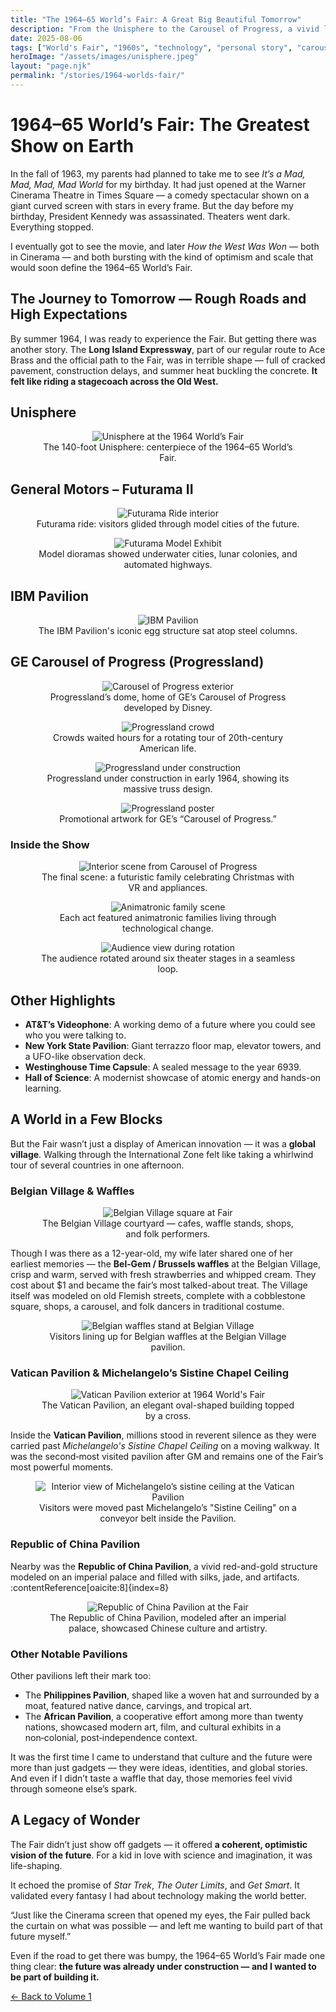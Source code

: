 ```yaml
---
title: "The 1964–65 World’s Fair: A Great Big Beautiful Tomorrow"
description: "From the Unisphere to the Carousel of Progress, a vivid look at the 1964–65 New York World’s Fair and how it shaped a young technologist’s imagination."
date: 2025-08-06
tags: ["World's Fair", "1960s", "technology", "personal story", "carousel of progress", "new york history"]
heroImage: "/assets/images/unisphere.jpeg"
layout: "page.njk"
permalink: "/stories/1964-worlds-fair/"
---
```


# 1964–65 World’s Fair: The Greatest Show on Earth

In the fall of 1963, my parents had planned to take me to see *It’s a Mad, Mad, Mad, Mad World* for my birthday. It had just opened at the Warner Cinerama Theatre in Times Square — a comedy spectacular shown on a giant curved screen with stars in every frame. But the day before my birthday, President Kennedy was assassinated. Theaters went dark. Everything stopped.

I eventually got to see the movie, and later *How the West Was Won* — both in Cinerama — and both bursting with the kind of optimism and scale that would soon define the 1964–65 World’s Fair.

## The Journey to Tomorrow — Rough Roads and High Expectations

By summer 1964, I was ready to experience the Fair. But getting there was another story. The **Long Island Expressway**, part of our regular route to Ace Brass and the official path to the Fair, was in terrible shape — full of cracked pavement, construction delays, and summer heat buckling the concrete. **It felt like riding a stagecoach across the Old West.**

## Unisphere

<figure style="flex: 1; min-width: 280px; text-align: center;">
  <img src="/assets/images/unisphere.jpeg" alt="Unisphere at the 1964 World’s Fair" />
  <figcaption>The 140-foot Unisphere: centerpiece of the 1964–65 World’s Fair.</figcaption>
</figure>

## General Motors – Futurama II

<figure style="flex: 1; min-width: 280px; text-align: center;">
  <img src="/assets/images/gm-exhibit.jpeg" alt="Futurama Ride interior" />
  <figcaption>Futurama ride: visitors glided through model cities of the future.</figcaption>
</figure>

<figure style="flex: 1; min-width: 280px; text-align: center;">
  <img src="/assets/images/gm-futurama.jpeg" alt="Futurama Model Exhibit" />
  <figcaption>Model dioramas showed underwater cities, lunar colonies, and automated highways.</figcaption>
</figure>

## IBM Pavilion

<figure style="flex: 1; min-width: 280px; text-align: center;">
  <img src="/assets/images/ibm.jpeg" alt="IBM Pavilion" />
  <figcaption>The IBM Pavilion's iconic egg structure sat atop steel columns.</figcaption>
</figure>

## GE Carousel of Progress (Progressland)

<figure style="flex: 1; min-width: 280px; text-align: center;">
  <img src="/assets/images/ge.jpeg" alt="Carousel of Progress exterior" />
  <figcaption>Progressland’s dome, home of GE’s Carousel of Progress developed by Disney.</figcaption>
</figure>

<figure style="flex: 1; min-width: 280px; text-align: center;">
  <img src="/assets/images/crowds.jpeg" alt="Progressland crowd" />
  <figcaption>Crowds waited hours for a rotating tour of 20th-century American life.</figcaption>
</figure>

<figure style="flex: 1; min-width: 280px; text-align: center;">
  <img src="/assets/images/ge-construction.jpg" alt="Progressland under construction" />
  <figcaption>Progressland under construction in early 1964, showing its massive truss design.</figcaption>
</figure>

<figure style="flex: 1; min-width: 280px; text-align: center;">
  <img src="/assets/images/early.jpeg" alt="Progressland poster" />
  <figcaption>Promotional artwork for GE’s “Carousel of Progress.”</figcaption>
</figure>

### Inside the Show

<figure style="flex: 1; min-width: 280px; text-align: center;">
  <img src="/assets/images/int-1.jpeg" alt="Interior scene from Carousel of Progress" />
  <figcaption>The final scene: a futuristic family celebrating Christmas with VR and appliances.</figcaption>
</figure>

<figure style="flex: 1; min-width: 280px; text-align: center;">
  <img src="/assets/images/int-2.jpg" alt="Animatronic family scene" />
  <figcaption>Each act featured animatronic families living through technological change.</figcaption>
</figure>

<figure style="flex: 1; min-width: 280px; text-align: center;">
  <img src="/assets/images/int-3.jpg" alt="Audience view during rotation" />
  <figcaption>The audience rotated around six theater stages in a seamless loop.</figcaption>
</figure>

## Other Highlights

- **AT&T’s Videophone**: A working demo of a future where you could see who you were talking to.
- **New York State Pavilion**: Giant terrazzo floor map, elevator towers, and a UFO-like observation deck.
- **Westinghouse Time Capsule**: A sealed message to the year 6939.
- **Hall of Science**: A modernist showcase of atomic energy and hands-on learning.

## A World in a Few Blocks

But the Fair wasn’t just a display of American innovation — it was a **global village**. Walking through the International Zone felt like taking a whirlwind tour of several countries in one afternoon.

### Belgian Village & Waffles

<figure style="flex: 1; min-width: 280px; text-align: center;">
  <img src="/assets/images/belgian.jpeg" alt="Belgian Village square at Fair" />
  <figcaption>The Belgian Village courtyard — cafes, waffle stands, shops, and folk performers.</figcaption>
</figure>

Though I was there as a 12-year-old, my wife later shared one of her earliest memories — the **Bel‑Gem / Brussels waffles** at the Belgian Village, crisp and warm, served with fresh strawberries and whipped cream. They cost about $1 and became the fair’s most talked-about treat. The Village itself was modeled on old Flemish streets, complete with a cobblestone square, shops, a carousel, and folk dancers in traditional costume.

<figure style="flex: 1; min-width: 280px; text-align: center;">
  <img src="/assets/images/waffle.jpeg" alt="Belgian waffles stand at Belgian Village" />
  <figcaption>Visitors lining up for Belgian waffles at the Belgian Village pavilion.</figcaption>
</figure>

### Vatican Pavilion & Michelangelo’s Sistine Chapel Ceiling 

<figure style="flex: 1; min-width: 280px; text-align: center;">
  <img src="/assets/images/vatican-entrance.jpg" alt="Vatican Pavilion exterior at 1964 World's Fair" />
  <figcaption>The Vatican Pavilion, an elegant oval-shaped building topped by a cross.</figcaption>
</figure>

Inside the **Vatican Pavilion**, millions stood in reverent silence as they were carried past *Michelangelo's Sistine Chapel Ceiling* on a moving walkway. It was the second‑most visited pavilion after GM and remains one of the Fair’s most powerful moments. 
<figure style="flex: 1; min-width: 280px; text-align: center;">
  <img src="/assets/images/vatican-sistine.jpg" alt="Interior view of Michelangelo’s sistine ceiling at the Vatican Pavilion" />
  <figcaption>Visitors were moved past Michelangelo’s "Sistine Ceiling" on a conveyor belt inside the Pavilion.</figcaption>
</figure>

### Republic of China Pavilion  

Nearby was the **Republic of China Pavilion**, a vivid red-and-gold structure modeled on an imperial palace and filled with silks, jade, and artifacts. :contentReference[oaicite:8]{index=8}

<figure style="flex: 1; min-width: 280px; text-align: center;">
  <img src="/assets/images/china_pavilion.jpeg" alt="Republic of China Pavilion at the Fair" />
  <figcaption>The Republic of China Pavilion, modeled after an imperial palace, showcased Chinese culture and artistry.</figcaption>
</figure>

### Other Notable Pavilions

Other pavilions left their mark too:
- The **Philippines Pavilion**, shaped like a woven hat and surrounded by a moat, featured native dance, carvings, and tropical art.
- The **African Pavilion**, a cooperative effort among more than twenty nations, showcased modern art, film, and cultural exhibits in a non‑colonial, post‑independence context. 

It was the first time I came to understand that culture and the future were more than just gadgets — they were ideas, identities, and global stories. And even if I didn’t taste a waffle that day, those memories feel vivid through someone else’s spark.



## A Legacy of Wonder

The Fair didn’t just show off gadgets — it offered **a coherent, optimistic vision of the future**. For a kid in love with science and imagination, it was life-shaping.

It echoed the promise of *Star Trek*, *The Outer Limits*, and *Get Smart*. It validated every fantasy I had about technology making the world better.

“Just like the Cinerama screen that opened my eyes, the Fair pulled back the curtain on what was possible — and left me wanting to build part of that future myself.”

Even if the road to get there was bumpy, the 1964–65 World’s Fair made one thing clear: **the future was already under construction — and I wanted to be part of building it.**

<a href="/volumes/volume1/#from-worlds-fair" class="btn">← Back to Volume 1</a>

